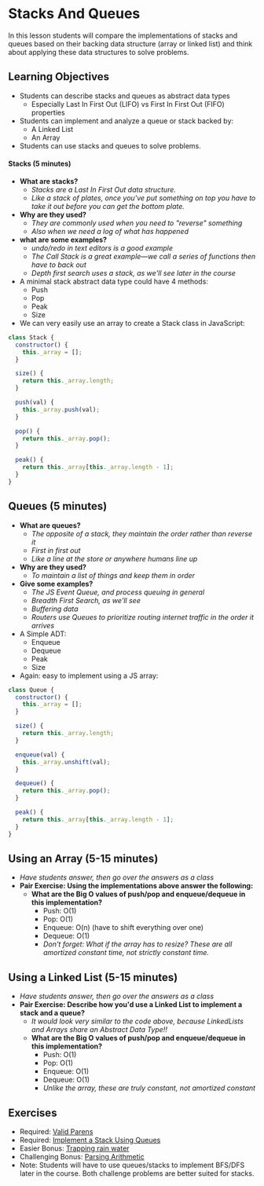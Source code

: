 # Stacks And Queues

In this lesson students will compare the implementations of stacks and queues based on their backing data structure (array or linked list) and think about applying these data structures to solve problems.

## Learning Objectives

* Students can describe stacks and queues as abstract data types
  * Especially Last In First Out (LIFO) vs First In First Out (FIFO) properties
* Students can implement and analyze a queue or stack backed by:
  * A Linked List
  * An Array
* Students can use stacks and queues to solve problems.

#### Stacks (5 minutes)

* __What are stacks?__
  * *Stacks are a Last In First Out data structure.*
  * *Like a stack of plates, once you've put something on top you have to take it out before you can get the bottom plate.*
* __Why are they used?__
  * *They are commonly used when you need to "reverse" something*
  * *Also when we need a log of what has happened*
* __what are some examples?__
  * *undo/redo in text editors is a good example*
  * *The Call Stack is a great example—we call a series of functions then have to back out*
  * *Depth first search uses a stack, as we'll see later in the course*
* A minimal stack abstract data type could have 4 methods:
  * Push
  * Pop
  * Peak
  * Size
* We can very easily use an array to create a Stack class in JavaScript:

```js
class Stack {
  constructor() {
    this._array = [];
  }

  size() {
    return this._array.length;
  }

  push(val) {
    this._array.push(val);
  }

  pop() {
    return this._array.pop();
  }

  peak() {
    return this._array[this._array.length - 1];
  }
}
```


## Queues (5 minutes)

* __What are queues?__
  * *The opposite of a stack, they maintain the order rather than reverse it*
  * *First in first out*
  * *Like a line at the store or anywhere humans line up*
* __Why are they used?__
  * *To maintain a list of things and keep them in order*
* __Give some examples?__
  * *The JS Event Queue, and process queuing in general*
  * *Breadth First Search, as we'll see*
  * *Buffering data*
  * *Routers use Queues to prioritize routing internet traffic in the order it arrives*
* A Simple ADT:
  * Enqueue
  * Dequeue
  * Peak
  * Size
* Again: easy to implement using a JS array:

```js
class Queue {
  constructor() {
    this._array = [];
  }

  size() {
    return this._array.length;
  }

  enqueue(val) {
    this._array.unshift(val);
  }

  dequeue() {
    return this._array.pop();
  }

  peak() {
    return this._array[this._array.length - 1];
  }
}
```

## Using an Array (5-15 minutes)

* *Have students answer, then go over the answers as a class*
* __Pair Exercise: Using the implementations above answer the following:__
  * __What are the Big O values of push/pop and enqueue/dequeue in this implementation?__
    * Push: O(1)
    * Pop: O(1)
    * Enqueue: O(n) (have to shift everything over one)
    * Dequeue: O(1)
    * *Don't forget: What if the array has to resize? These are all amortized constant time, not strictly constant time.*

## Using a Linked List (5-15 minutes)

* *Have students answer, then go over the answers as a class*
* __Pair Exercise: Describe how you'd use a Linked List to implement a stack and a queue?__
  * *It would look very similar to the code above, because LinkedLists and Arrays share an Abstract Data Type!!*
  * __What are the Big O values of push/pop and enqueue/dequeue in this implementation?__
    * Push: O(1)
    * Pop: O(1)
    * Enqueue: O(1)
    * Dequeue: O(1)
    * *Unlike the array, these are truly constant, not amortized constant*

## Exercises

* Required: [Valid Parens](https://leetcode.com/problems/valid-parentheses/)
* Required: [Implement a Stack Using Queues](https://leetcode.com/problems/implement-stack-using-queues/description/)
* Easier Bonus: [Trapping rain water](https://leetcode.com/problems/trapping-rain-water/description/)
* Challenging Bonus: [Parsing Arithmetic](https://leetcode.com/problems/basic-calculator/description/)
* Note: Students will have to use queues/stacks to implement BFS/DFS later in the course. Both challenge problems are better suited for stacks.
